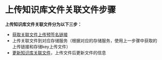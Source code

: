 # 上传知识库文件关联文件步骤

**上传知识库文件关联文件分为以下三步：**

 - [获取关联文件上传预签名链接](./doc/接口文档/知识库管理/上传关联文件/get_relate_file_upload_link.md)
 - 上传关联文件到对应存储服务（根据对应的存储服务，使用上一步骤中获取的上传链接和存储key上传文件）
 - [更新知识库关联文件](./doc/接口文档/知识库管理/上传关联文件/edit_knowledge_relate_file.md)，上传文件后更新文件的信息




